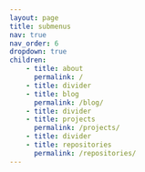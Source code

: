 ```yaml
---
layout: page
title: submenus
nav: true
nav_order: 6
dropdown: true
children: 
    - title: about
      permalink: /
    - title: divider
    - title: blog
      permalink: /blog/    
    - title: divider
    - title: projects
      permalink: /projects/
    - title: divider
    - title: repositories
      permalink: /repositories/
---
```

